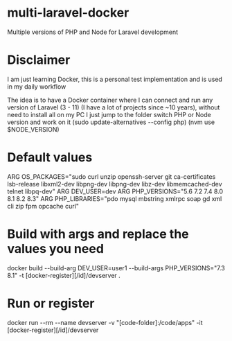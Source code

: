 # multi-laravel-docker
Multiple versions of PHP and Node for Laravel development

# Disclaimer
I am just learning Docker, this is a personal test implementation and is used in my daily workflow

The idea is to have a Docker container where I can connect and run any version of Laravel (3 - 11) (I have a lot of projects since ~10 years), without need to install all on my PC
I just jump to the folder switch PHP or Node version and work on it (sudo update-alternatives --config php) (nvm use $NODE_VERSION)

# Default values
ARG OS_PACKAGES="sudo curl unzip openssh-server git ca-certificates lsb-release libxml2-dev libpng-dev libpng-dev libz-dev libmemcached-dev telnet libpq-dev"
ARG DEV_USER=dev
ARG PHP_VERSIONS="5.6 7.2 7.4 8.0 8.1 8.2 8.3"
ARG PHP_LIBRARIES="pdo mysql mbstring xmlrpc soap gd xml cli zip fpm opcache curl"


# Build with args and replace the values you need
docker build --build-arg DEV_USER=user1 --build-args PHP_VERSIONS="7.3 8.1" -t [docker-register][/id]/devserver .

# Run or register
docker run --rm --name devserver -v "[code-folder]:/code/apps" -it [docker-register][/id]/devserver
